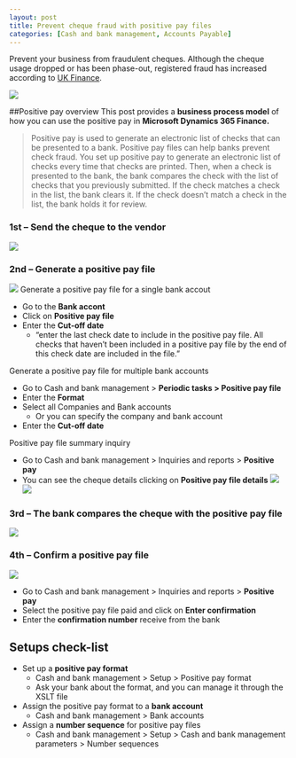 ```yaml
---
layout: post
title: Prevent cheque fraud with positive pay files
categories: [Cash and bank management, Accounts Payable]
---
```

Prevent your business from fraudulent cheques. Although the cheque usage dropped or has been phase-out, registered fraud has increased according to [UK Finance](https://www.ukfinance.org.uk/system/files/Fraud-The-Facts-2020-FINAL-ONLINE-18-March.pdf).

![](/images/prevent-cheque-fraud-with-positive-pay-files/image1.webp)

##Positive pay overview
This post provides a **business process model** of how you can use the positive pay in **Microsoft Dynamics 365 Finance.**
> Positive pay is used to generate an electronic list of checks that can be presented to a bank. Positive pay files can help banks prevent check fraud. You set up positive pay to generate an electronic list of checks every time that checks are printed. Then, when a check is presented to the bank, the bank compares the check with the list of checks that you previously submitted. If the check matches a check in the list, the bank clears it. If the check doesn’t match a check in the list, the bank holds it for review.

### 1st – Send the cheque to the vendor
![](/images/deleting-data-with-data-management-tool/image2.png)
### 2nd – Generate a positive pay file
![](/images/deleting-data-with-data-management-tool/image3.png)
Generate a positive pay file for a single bank accout
- Go to the **Bank accont**
- Click on **Positive pay file**
- Enter the **Cut-off date**
    - “enter the last check date to include in the positive pay file. All checks that haven’t been included in a positive pay file by the end of this check date are included in the file.”

Generate a positive pay file for multiple bank accounts
- Go to Cash and bank management > **Periodic tasks > Positive pay file**
- Enter the **Format**
- Select all Companies and Bank accounts
    - Or you can specify the company and bank account
- Enter the **Cut-off date**

Positive pay file summary inquiry
- Go to Cash and bank management > Inquiries and reports > **Positive pay**
- You can see the cheque details clicking on **Positive pay file details**
![](/images/deleting-data-with-data-management-tool/image4.jpg)
![](/images/deleting-data-with-data-management-tool/image5.jpg)

### 3rd – The bank compares the cheque with the positive pay file
![](/images/deleting-data-with-data-management-tool/image6.png)
### 4th – Confirm a positive pay file
![](/images/deleting-data-with-data-management-tool/image7.png)
- Go to Cash and bank management > Inquiries and reports > **Positive pay**
- Select the positive pay file paid and click on **Enter confirmation**
- Enter the **confirmation number** receive from the bank

## Setups check-list
- Set up a **positive pay format**
    - Cash and bank management > Setup > Positive pay format
    - Ask your bank about the format, and you can manage it through the XSLT file
- Assign the positive pay format to a **bank account**
    - Cash and bank management > Bank accounts
- Assign a **number sequence** for positive pay files
    - Cash and bank management > Setup > Cash and bank management parameters > Number sequences